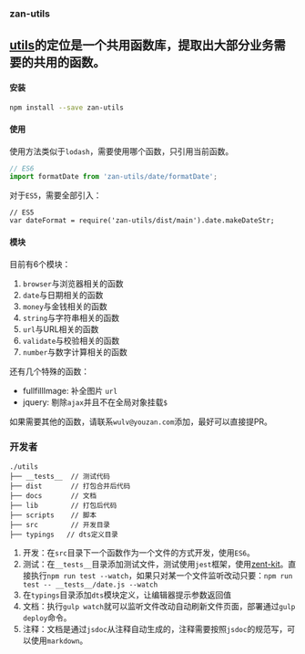 ### zan-utils

[utils](https://www.npmjs.com/package/zan-utils)的定位是一个共用函数库，提取出大部分业务需要的共用的函数。
---
#### 安装
```bash
npm install --save zan-utils
```
#### 使用
使用方法类似于`lodash`，需要使用哪个函数，只引用当前函数。
```js
// ES6
import formatDate from 'zan-utils/date/formatDate';
```
对于`ES5`，需要全部引入：
```
// ES5
var dateFormat = require('zan-utils/dist/main').date.makeDateStr;
```
#### 模块
目前有6个模块：
1. `browser`与浏览器相关的函数
2. `date`与日期相关的函数
3. `money`与金钱相关的函数
4. `string`与字符串相关的函数
5. `url`与URL相关的函数
6. `validate`与校验相关的函数
7. `number`与数字计算相关的函数

还有几个特殊的函数：
- fullfillImage: 补全图片 `url`
- jquery: 剔除`ajax`并且不在全局对象挂载`$`

如果需要其他的函数，请联系`wulv@youzan.com`添加，最好可以直接提PR。

### 开发者

```
./utils
├── __tests__  // 测试代码
├── dist       // 打包合并后代码
├── docs       // 文档
├── lib        // 打包后代码
├── scripts    // 脚本
├── src        // 开发目录
├── typings   // dts定义目录
```

1. 开发：在`src`目录下一个函数作为一个文件的方式开发，使用`ES6`。
2. 测试：在`__tests__`目录添加测试文件，测试使用`jest`框架，使用[zent-kit](https://github.com/youzan/zent-kit)。直接执行`npm run test --watch`，如果只对某一个文件监听改动只要：`npm run test -- __tests__/date.js --watch`
3. 在`typings`目录添加`dts`模块定义，让编辑器提示参数返回值
4. 文档：执行`gulp watch`就可以监听文件改动自动刷新文件页面，部署通过`gulp deploy`命令。
5. 注释：文档是通过`jsdoc`从注释自动生成的，注释需要按照`jsdoc`的规范写，可以使用`markdown`。

